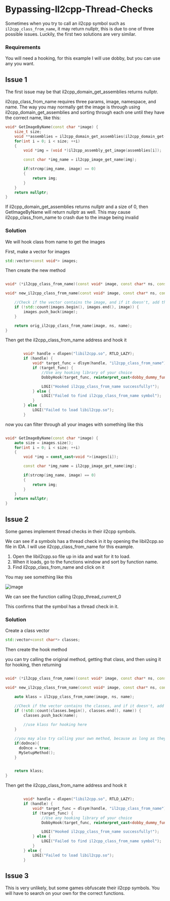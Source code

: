 # Bypassing-Il2cpp-Thread-Checks

Sometimes when you try to call an il2cpp symbol such as ```il2cpp_class_from_name```, it may return nullptr, this is due to one of three possible issues. Luckily, the first two solutions are very similar.

### Requirements
You will need a hooking, for this example I will use dobby, but you can use any you want.

## Issue 1

The first issue may be that il2cpp_domain_get_assemblies returns nullptr.

il2cpp_class_from_name requires three params, image, namespace, and name.
The way you may normally get the image is through using il2cpp_domain_get_assemblies and sorting through each one until they have the correct name, like this:

```cpp
void* GetImageByName(const char *image) {
    size_t size;
    void **assemblies = il2cpp_domain_get_assemblies(il2cpp_domain_get(), &size);
    for(int i = 0; i < size; ++i)
    {
        void *img = (void *)il2cpp_assembly_get_image(assemblies[i]);

        const char *img_name = il2cpp_image_get_name(img);

        if(strcmp(img_name, image) == 0)
        {
            return img;
        }
    }
    return nullptr;
}
```

If il2cpp_domain_get_assemblies returns nullptr and a size of 0, then GetImageByName will return nullptr as well. This may cause il2cpp_class_from_name to crash due to the image being invalid

### Solution

We will hook class from name to get the images

First, make a vector for images

```cpp
std::vector<const void*> images;
```

Then create the new method

```cpp

void* (*il2cpp_class_from_name)(const void* image, const char* ns, const char* name);

void* new_il2cpp_class_from_name(const void* image, const char* ns, const char* name) {

    //Check if the vector contains the image, and if it doesn't, add the image to it
    if (!std::count(images.begin(), images.end(), image)) {
        images.push_back(image);
    }

    return orig_il2cpp_class_from_name(image, ns, name);
}
```

Then get the il2cpp_class_from_name address and hook it
```cpp

        void* handle = dlopen("libil2cpp.so", RTLD_LAZY);
        if (handle) {
            void* target_func = dlsym(handle, "il2cpp_class_from_name");
            if (target_func) {
                //Use any hooking library of your choice
                DobbyHook(target_func, reinterpret_cast<dobby_dummy_func_t>(my_il2cpp_class_from_name), reinterpret_cast<dobby_dummy_func_t*>(&orig_il2cpp_class_from_name));

                LOGI("Hooked il2cpp_class_from_name successfully!");
            } else {
                LOGI("Failed to find il2cpp_class_from_name symbol");
            }
        } else {
            LOGI("Failed to load libil2cpp.so");
        }
```

now you can filter through all your images with something like this

```cpp

void* GetImageByName(const char *image) {
    auto size = images.size();
    for(int i = 0; i < size; ++i)
    {
        void *img = const_cast<void *>(images[i]);

        const char *img_name = il2cpp_image_get_name(img);

        if(strcmp(img_name, image) == 0)
        {
            return img;
        }
    }
    return nullptr;
}

```




## Issue 2

Some games implement thread checks in their il2cpp symbols.

We can see if a symbols has a thread check in it by opening the libil2cpp.so file in IDA. I will use il2cpp_class_from_name for this example.

1. Open the libil2cpp.so file up in ida and wait for it to load.
2. When it loads, go to the functions window and sort by function name.
3. Find il2cpp_class_from_name and click on it

You may see something like this

![image](https://github.com/user-attachments/assets/acf7bef1-435d-4cd7-a303-3793bdeea3ab)

We can see the function calling l2cpp_thread_current_0

This confirms that the symbol has a thread check in it.

### Solution

Create a class vector

```cpp
std::vector<const char*> classes;
```

Then create the hook method

you can try calling the original method, getting that class, and then using it for hooking, then returning

```cpp

void* (*il2cpp_class_from_name)(const void* image, const char* ns, const char* name);

void* new_il2cpp_class_from_name(const void* image, const char* ns, const char* name) {

    auto klass = il2cpp_class_from_name(image, ns, name);

    //Check if the vector contains the classes, and if it doesn't, add the classe to it so we don't call the hooks twice
    if (!std::count(classes.begin(), classes.end(), name)) {
        classes.push_back(name);
        
        //use klass for hooking here
    }

    //you may also try calling your own method, because as long as they are called within the il2cpp thread, the il2cpp functions will work
    if(doOnce){
      doOnce = true;
      MySetupMethod();
    }


    return klass;
}
```

Then get the il2cpp_class_from_name address and hook it
```cpp

        void* handle = dlopen("libil2cpp.so", RTLD_LAZY);
        if (handle) {
            void* target_func = dlsym(handle, "il2cpp_class_from_name");
            if (target_func) {
                //Use any hooking library of your choice
                DobbyHook(target_func, reinterpret_cast<dobby_dummy_func_t>(my_il2cpp_class_from_name), reinterpret_cast<dobby_dummy_func_t*>(&orig_il2cpp_class_from_name));

                LOGI("Hooked il2cpp_class_from_name successfully!");
            } else {
                LOGI("Failed to find il2cpp_class_from_name symbol");
            }
        } else {
            LOGI("Failed to load libil2cpp.so");
        }
```

## Issue 3

This is very unlikely, but some games obfuscate their il2cpp symbols. You will have to search on your own for the correct functions.


